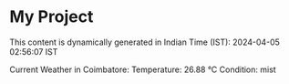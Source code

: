 # My Project

This content is dynamically generated in Indian Time (IST): 2024-04-05 02:56:07 IST


Current Weather in Coimbatore:
Temperature: 26.88 °C
Condition: mist
